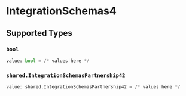 # IntegrationSchemas4


## Supported Types

### `bool`

```python
value: bool = /* values here */
```

### `shared.IntegrationSchemasPartnership42`

```python
value: shared.IntegrationSchemasPartnership42 = /* values here */
```

